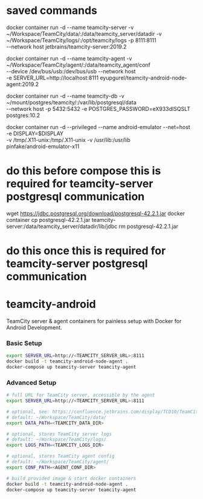 # saved commands
docker container run -d --name teamcity-server -v ~/Workspace/TeamCity/data/:/data/teamcity_server/datadir -v ~/Workspace/TeamCity/logs/:/opt/teamcity/logs -p 8111:8111 \
--network host jetbrains/teamcity-server:2019.2
    
docker container run -d --name teamcity-agent -v ~/Workspace/TeamCity/agent/:/data/teamcity_agent/conf \
--device /dev/bus/usb:/dev/bus/usb --network host \
-e SERVER_URL=http://localhost:8111 eyupgurel/teamcity-android-node-agent:2019.2

docker container run -d --name teamcity-db -v ~/mount/postgres/teamcity/:/var/lib/postgresql/data \
--network host -p 5432:5432 -e POSTGRES_PASSWORD=eX933dISQSLT postgres:10.2   

docker container run -d --privileged --name android-emulator --net=host \
-e DISPLAY=$DISPLAY \
-v /tmp/.X11-unix:/tmp/.X11-unix -v /usr/lib:/usr/lib \
pinfake/android-emulator-x11

    
# do this before compose this is required for teamcity-server postgresql communication
wget https://jdbc.postgresql.org/download/postgresql-42.2.1.jar
docker container cp postgresql-42.2.1.jar  teamcity-server:/data/teamcity_server/datadir/lib/jdbc
rm postgresql-42.2.1.jar

# do this once this is required for teamcity-server postgresql communication

# teamcity-android
TeamCity server &amp; agent containers for painless setup with Docker for Android Development.

### Basic Setup

```bash
export SERVER_URL=http://<TEAMCITY_SERVER_URL>:8111
docker build -t teamcity-android-node-agent .
docker-compose up teamcity-server teamcity-agent
```

### Advanced Setup

```bash
# full URL for TeamCity server, accessible by the agent
export SERVER_URL=http://<TEAMCITY_SERVER_URL>:8111

# optional, see: https://confluence.jetbrains.com/display/TCD10/TeamCity+Data+Directory
# default: ~/Workspace/TeamCity/data/
export DATA_PATH=<TEAMCITY_DATA_DIR>

# optional, stores TeamCity server logs
# default: ~/Workspace/TeamCity/logs/
export LOGS_PATH=<TEAMCITY_LOGS_DIR>

# optional, stores TeamCity agent config
# default: ~/Workspace/TeamCity/agent/
export CONF_PATH=<AGENT_CONF_DIR>

# build provided image & start docker containers
docker build -t teamcity-android-node-agent .
docker-compose up teamcity-server teamcity-agent
```
